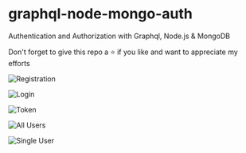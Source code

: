 # graphql-node-mongo-auth
Authentication and Authorization with Graphql, Node.js &amp; MongoDB

Don't forget to give this repo a ⭐ if you like and want to appreciate my efforts

![Registration](https://user-images.githubusercontent.com/63356649/123559242-a101b800-d7bc-11eb-935f-6f2e99e208e2.JPG)

![Login](https://user-images.githubusercontent.com/63356649/123559240-a0692180-d7bc-11eb-8ef8-b8da3d426d57.JPG)

![Token](https://user-images.githubusercontent.com/63356649/123559244-a232e500-d7bc-11eb-968d-f7101550a7cf.JPG)

![All Users](https://user-images.githubusercontent.com/63356649/123559238-9f37f480-d7bc-11eb-9b35-0227844f9e03.JPG)

![Single User](https://user-images.githubusercontent.com/63356649/123559243-a19a4e80-d7bc-11eb-8dbf-8cbde0f282ef.JPG)
